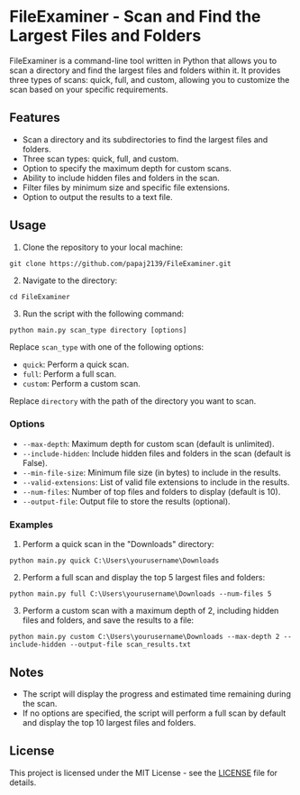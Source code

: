 

# FileExaminer - Scan and Find the Largest Files and Folders

FileExaminer is a command-line tool written in Python that allows you to scan a directory and find the largest files and folders within it. It provides three types of scans: quick, full, and custom, allowing you to customize the scan based on your specific requirements.

## Features

- Scan a directory and its subdirectories to find the largest files and folders.
- Three scan types: quick, full, and custom.
- Option to specify the maximum depth for custom scans.
- Ability to include hidden files and folders in the scan.
- Filter files by minimum size and specific file extensions.
- Option to output the results to a text file.

## Usage

1. Clone the repository to your local machine:

```
git clone https://github.com/papaj2139/FileExaminer.git
```

2. Navigate to the directory:

```
cd FileExaminer
```

3. Run the script with the following command:

```
python main.py scan_type directory [options]
```

Replace `scan_type` with one of the following options:
- `quick`: Perform a quick scan.
- `full`: Perform a full scan.
- `custom`: Perform a custom scan.

Replace `directory` with the path of the directory you want to scan.

### Options

- `--max-depth`: Maximum depth for custom scan (default is unlimited).
- `--include-hidden`: Include hidden files and folders in the scan (default is False).
- `--min-file-size`: Minimum file size (in bytes) to include in the results.
- `--valid-extensions`: List of valid file extensions to include in the results.
- `--num-files`: Number of top files and folders to display (default is 10).
- `--output-file`: Output file to store the results (optional).

### Examples

1. Perform a quick scan in the "Downloads" directory:
```
python main.py quick C:\Users\yourusername\Downloads
```

2. Perform a full scan and display the top 5 largest files and folders:
```
python main.py full C:\Users\yourusername\Downloads --num-files 5
```

3. Perform a custom scan with a maximum depth of 2, including hidden files and folders, and save the results to a file:
```
python main.py custom C:\Users\yourusername\Downloads --max-depth 2 --include-hidden --output-file scan_results.txt
```

## Notes

- The script will display the progress and estimated time remaining during the scan.
- If no options are specified, the script will perform a full scan by default and display the top 10 largest files and folders.

## License

This project is licensed under the MIT License - see the [LICENSE](LICENSE) file for details.




